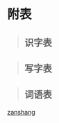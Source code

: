 # 附表

> ## 识字表

<Ebook grade="xxyw2a" :pages="111" :paged="114" ></Ebook> 


> ## 写字表

<Ebook grade="xxyw2a" :pages="115" :paged="117" ></Ebook> 


> ## 词语表

<Ebook grade="xxyw2a" :pages="118" :paged="120" ></Ebook>


[zanshang](../res/zanshang.md ':include')